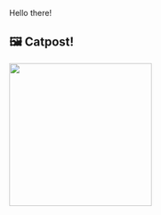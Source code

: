 Hello there!



## 🖼️ Catpost!

<sub>
    <img src="https://cdn2.thecatapi.com/images/25c.jpg" height="256">
</sub>

